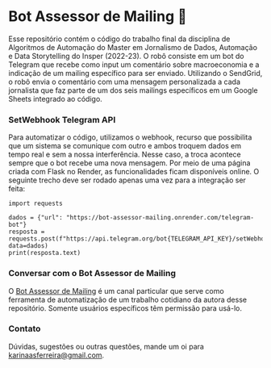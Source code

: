 # Bot Assessor de Mailing 📩
Esse repositório contém o código do trabalho final da disciplina de Algoritmos de Automação do Master em Jornalismo de Dados, Automação e Data Storytelling do Insper (2022-23). O robô consiste em um bot do Telegram que recebe como input um comentário sobre macroeconomia e a indicação de um mailing específico para ser enviado. Utilizando o SendGrid, o robô envia o comentário com uma mensagem personalizada a cada jornalista que faz parte de um dos seis mailings específicos em um Google Sheets integrado ao código.  

### SetWebhook Telegram API
Para automatizar o código, utilizamos o webhook, recurso que possibilita que um sistema se comunique com outro e ambos troquem dados em tempo real e sem a nossa interferência. Nesse caso, a troca acontece sempre que o bot recebe uma nova mensagem. Por meio de uma página criada com Flask no Render, as funcionalidades ficam disponíveis online. O seguinte trecho deve ser rodado apenas uma vez para a integração ser feita: 
```
import requests

dados = {"url": "https://bot-assessor-mailing.onrender.com/telegram-bot"}
resposta = requests.post(f"https://api.telegram.org/bot{TELEGRAM_API_KEY}/setWebhook", data=dados)
print(resposta.text)
```
### Conversar com o Bot Assessor de Mailing 
O [Bot Assessor de Mailing](https://t.me/assessor_mailing_bot) é um canal particular que serve como ferramenta de automatização de um trabalho cotidiano da autora desse repositório. Somente usuários específicos têm permissão para usá-lo. 

### Contato
Dúvidas, sugestões ou outras questões, mande um oi para [karinaasferreira@gmail.com](karinaasferreira@gmail.com).
